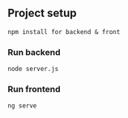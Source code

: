 ## Project setup
```
npm install for backend & front
```

### Run backend
```
node server.js
```
### Run frontend
```
ng serve
```